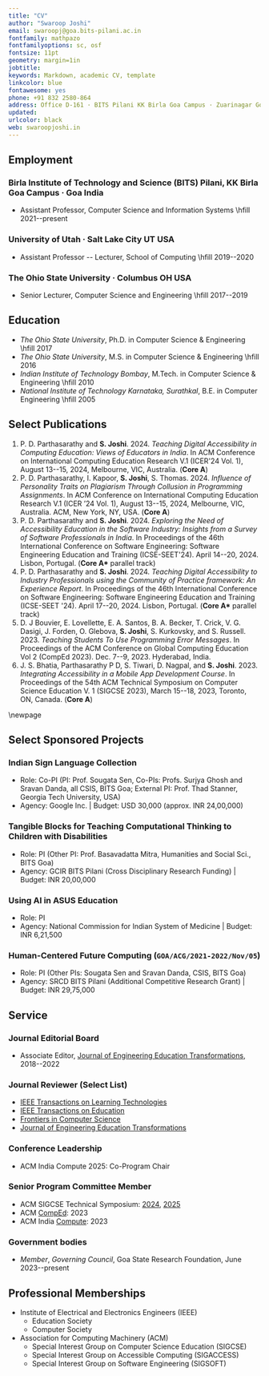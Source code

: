 ```yaml
---
title: "CV"
author: "Swaroop Joshi"
email: swaroopj@goa.bits-pilani.ac.in
fontfamily: mathpazo
fontfamilyoptions: sc, osf
fontsize: 11pt
geometry: margin=1in
jobtitle: 
keywords: Markdown, academic CV, template
linkcolor: blue
fontawesome: yes
phone: +91 832 2580-864
address: Office D-161 · BITS Pilani KK Birla Goa Campus · Zuarinagar Goa 403726 · India
updated: 
urlcolor: black
web: swaroopjoshi.in
---
```


## Employment

### Birla Institute of Technology and Science (BITS) Pilani, KK Birla Goa Campus · Goa India

- Assistant Professor, Computer Science and Information Systems \hfill 2021--present

### University of Utah · Salt Lake City UT USA

- Assistant Professor -- Lecturer, School of Computing \hfill 2019--2020

### The Ohio State University · Columbus OH USA

- Senior Lecturer, Computer Science and Engineering \hfill 2017--2019

## Education

- *The Ohio State University*, Ph.D. in Computer Science & Engineering \hfill 2017
- *The Ohio State University*, M.S. in Computer Science & Engineering \hfill 2016
- *Indian Institute of Technology Bombay*, M.Tech. in Computer Science & Engineering \hfill 2010
- *National Institute of Technology Karnataka, Surathkal*, B.E. in Computer Engineering \hfill 2005

## Select Publications

1. P. D. Parthasarathy and **S. Joshi**. 2024. *Teaching Digital Accessibility in Computing Education: Views of Educators in India*. In ACM Conference on International Computing Education Research V.1 (ICER'24 Vol. 1), August 13--15, 2024, Melbourne, VIC, Australia. (**Core A**)
2. P. D. Parthasarathy, I. Kapoor, **S. Joshi**, S. Thomas. 2024. *Influence of Personality Traits on Plagiarism Through Collusion in Programming Assignments*. In ACM Conference on International Computing Education Research V.1 (ICER ’24 Vol. 1), August 13--15, 2024, Melbourne, VIC, Australia. ACM, New York, NY, USA. (**Core A**)
3. P. D. Parthasarathy and **S. Joshi**. 2024. *Exploring the Need of Accessibility Education in the Software Industry: Insights from a Survey of Software Professionals in India*. In Proceedings of the 46th International Conference on Software Engineering: Software Engineering Education and Training (ICSE-SEET'24). April 14--20, 2024. Lisbon, Portugal. (**Core A\*** parallel track)
4. P. D. Parthasarathy and **S. Joshi**. 2024. *Teaching Digital Accessibility to Industry Professionals using the Community of Practice framework: An Experience Report*. In Proceedings of the 46th International Conference on Software Engineering: Software Engineering Education and Training (ICSE-SEET '24). April 17--20, 2024. Lisbon, Portugal. (**Core A\*** parallel track)
5. D. J Bouvier, E. Lovellette, E. A. Santos, B. A. Becker, T. Crick, V. G. Dasigi, J. Forden, O. Glebova, **S. Joshi**, S. Kurkovsky, and S. Russell. 2023. *Teaching Students To Use Programming Error Messages*. In Proceedings of the ACM Conference on Global Computing Education Vol 2 (CompEd 2023). Dec. 7--9, 2023. Hyderabad, India.
6. J. S. Bhatia, Parthasarathy P D, S. Tiwari, D. Nagpal, and **S. Joshi**. 2023. *Integrating Accessibility in a Mobile App Development Course*. In Proceedings of the 54th ACM Technical Symposium on Computer Science Education V. 1 (SIGCSE 2023), March 15--18, 2023, Toronto, ON, Canada. (**Core A**)

\newpage

## Select Sponsored Projects

### Indian Sign Language Collection

- Role: Co-PI (PI: Prof. Sougata Sen, Co-PIs: Profs. Surjya Ghosh and Sravan Danda, all CSIS, BITS Goa; External PI: Prof. Thad Stanner, Georgia Tech University, USA)
- Agency: Google Inc. | Budget: USD 30,000 (approx. INR 24,00,000)

### Tangible Blocks for Teaching Computational Thinking to Children with Disabilities

- Role: PI (Other PI: Prof. Basavadatta Mitra, Humanities and Social Sci., BITS Goa)
- Agency: GCIR BITS Pilani (Cross Disciplinary Research Funding) | Budget: INR 20,00,000

### Using AI in ASUS Education

- Role: PI
- Agency: National Commission for Indian System of Medicine | Budget: INR 6,21,500
<!-- 
### Accessible Science Labs For Visually Impaired School Children

- Role: PI
- Agency: Vision Empower Trust, Bengalore | Budget: INR 200,000 -->

### Human-Centered Future Computing (`GOA/ACG/2021-2022/Nov/05`)

- Role: PI (Other PIs: Sougata Sen and Sravan Danda, CSIS, BITS Goa)
- Agency: SRCD BITS Pilani (Additional Competitive Research Grant) | Budget: INR 29,75,000

## Service

### Journal Editorial Board

- Associate Editor, [Journal of Engineering Education Transformations](http://www.journaleet.org), 2018--2022

### Journal Reviewer (Select List)

- [IEEE Transactions on Learning Technologies](https://ieeexplore.ieee.org/xpl/RecentIssue.jsp?punumber=4620076)
- [IEEE Transactions on Education](https://ieeexplore.ieee.org/xpl/RecentIssue.jsp?punumber=13)
- [Frontiers in Computer Science](https://www.frontiersin.org/journals/computer-science)
- [Journal of Engineering Education Transformations](http://www.journaleet.in)
<!-- - [The ASEE Computers in Education (CoED) Journal](http://asee-coed.org/index.php/coed) -->
<!-- - [SAIEE Africa Research Journal](https://journals.uj.ac.za/index.php/SAIEE/index) -->

### Conference Leadership

- ACM India Compute 2025: Co-Program Chair

### Senior Program Committee Member

- ACM SIGCSE Technical Symposium: [2024](https://www.sigcse2024.org), [2025](https://sigcse2025.sigcse.org)
- ACM [CompEd](https://comped.acm.org): 2023
- ACM India [Compute](https://event.india.acm.org/compute/home/): 2023

### Government bodies

- *Member*, *Governing Council*, Goa State Research Foundation, June 2023--present

<!-- ## Teaching Areas

- Mobile App Development
- Compiler Construction and Optimization
- CS1/CS2 -->

## Professional Memberships

- Institute of Electrical and Electronics Engineers (IEEE)
  - Education Society
  - Computer Society
- Association for Computing Machinery (ACM)
  - Special Interest Group on Computer Science Education (SIGCSE)
  - Special Interest Group on Accessible Computing (SIGACCESS)
  - Special Interest Group on Software Engineering (SIGSOFT)
